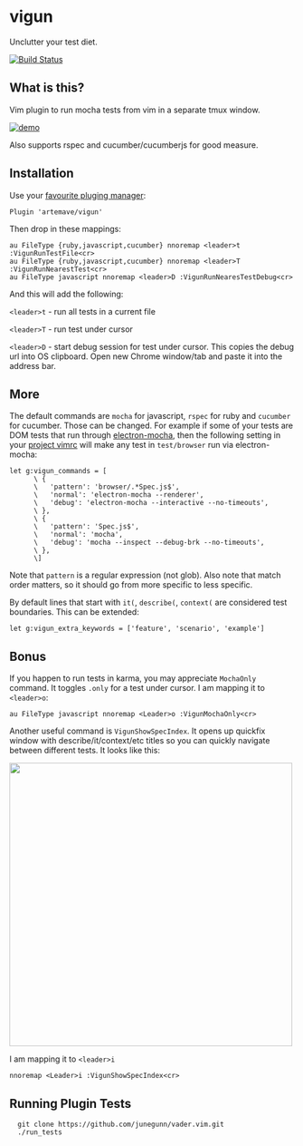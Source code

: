 # vigun
Unclutter your test diet.

[![Build Status](https://travis-ci.org/artemave/vigun.svg?branch=master)](https://travis-ci.org/artemave/vigun)

## What is this?

Vim plugin to run mocha tests from vim in a separate tmux window.

[![demo](https://img.youtube.com/vi/zFPePu4K_U0/0.jpg)](https://www.youtube.com/watch?v=zFPePu4K_U0)

Also supports rspec and cucumber/cucumberjs for good measure.

## Installation

Use your [favourite pluging manager](https://github.com/VundleVim/Vundle.vim):

```
Plugin 'artemave/vigun'
```

Then drop in these mappings:

```
au FileType {ruby,javascript,cucumber} nnoremap <leader>t :VigunRunTestFile<cr>
au FileType {ruby,javascript,cucumber} nnoremap <leader>T :VigunRunNearestTest<cr>
au FileType javascript nnoremap <leader>D :VigunRunNearesTestDebug<cr>
```

And this will add the following:

`<leader>t` - run all tests in a current file

`<leader>T` - run test under cursor

`<leader>D` - start debug session for test under cursor. This copies the debug url into OS clipboard. Open new Chrome window/tab and paste it into the address bar.

## More

The default commands are `mocha` for javascript, `rspec` for ruby and `cucumber` for cucumber. Those can be changed. For example if some of your tests are DOM tests that run through [electron-mocha](https://github.com/jprichardson/electron-mocha), then the following setting in your [project vimrc](https://andrew.stwrt.ca/posts/project-specific-vimrc/) will make any test in `test/browser` run via electron-mocha:

```
let g:vigun_commands = [
      \ {
      \   'pattern': 'browser/.*Spec.js$',
      \   'normal': 'electron-mocha --renderer',
      \   'debug': 'electron-mocha --interactive --no-timeouts',
      \ },
      \ {
      \   'pattern': 'Spec.js$',
      \   'normal': 'mocha',
      \   'debug': 'mocha --inspect --debug-brk --no-timeouts',
      \ },
      \]
```

Note that `pattern` is a regular expression (not glob). Also note that match order matters, so it should go from more specific to less specific.


By default lines that start with `it(`, `describe(`, `context(` are considered test boundaries. This can be extended:

```
let g:vigun_extra_keywords = ['feature', 'scenario', 'example']
```

## Bonus

If you happen to run tests in karma, you may appreciate `MochaOnly` command. It toggles `.only` for a test under cursor. I am mapping it to `<leader>o`:

```
au FileType javascript nnoremap <Leader>o :VigunMochaOnly<cr>
```

Another useful command is `VigunShowSpecIndex`. It opens up quickfix window with describe/it/context/etc titles so you can quickly navigate between different tests. It looks like this:

<img src="https://cloud.githubusercontent.com/assets/23721/22613634/d5b7bb2c-ea71-11e6-8937-5f36bf61030d.png" width=500>

I am mapping it to `<leader>i`

```
nnoremap <Leader>i :VigunShowSpecIndex<cr>
```

## Running Plugin Tests

```
  git clone https://github.com/junegunn/vader.vim.git
  ./run_tests
```
